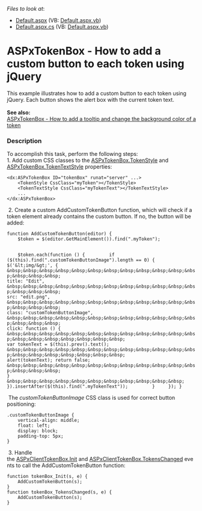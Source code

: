 <!-- default file list -->
*Files to look at*:

* [Default.aspx](./CS/Default.aspx) (VB: [Default.aspx.vb](./VB/Default.aspx.vb))
* [Default.aspx.cs](./CS/Default.aspx.cs) (VB: [Default.aspx.vb](./VB/Default.aspx.vb))
<!-- default file list end -->
# ASPxTokenBox - How to add a custom button to each token using jQuery


This example illustrates how to add a custom button to each token using jQuery. Each button shows the alert box with the current token text.<br><br><strong>See also:</strong><br><a href="https://www.devexpress.com/Support/Center/p/T490726">ASPxTokenBox - How to add a tooltip and change the background color of a token</a>


<h3>Description</h3>

<p>To accomplish this task, perform the following steps:<br>1. Add custom CSS classes to the&nbsp;<a href="https://documentation.devexpress.com/#AspNet/DevExpressWebASPxTokenBox_TokenStyletopic">ASPxTokenBox.TokenStyle</a>&nbsp;and <a href="https://documentation.devexpress.com/#AspNet/DevExpressWebASPxTokenBox_TokenTextStyletopic">ASPxTokenBox.TokenTextStyle</a>&nbsp;properties:</p>
<code lang="aspx">&lt;dx:ASPxTokenBox ID="tokenBox" runat="server" ...&gt;
    &lt;TokenStyle CssClass="myToken"&gt;&lt;/TokenStyle&gt;
    &lt;TokenTextStyle CssClass="myTokenText"&gt;&lt;/TokenTextStyle&gt;
    ...
&lt;/dx:ASPxTokenBox&gt;
</code>
<p>&nbsp;2. Create a custom&nbsp;AddCustomTokenButton function, which will&nbsp;check if a token element already contains the custom button. If no, the button will be added:</p>
<code lang="js">function AddCustomTokenButton(editor) {
&nbsp;&nbsp;&nbsp; $token = $(editor.GetMainElement()).find(".myToken");

&nbsp;&nbsp;&nbsp; $token.each(function () {
&nbsp;&nbsp;&nbsp;&nbsp;&nbsp;&nbsp;&nbsp; if ($(this).find(".customTokenButtonImage").length == 0) {
&nbsp;&nbsp;&nbsp;&nbsp;&nbsp;&nbsp;&nbsp;&nbsp;&nbsp;&nbsp;&nbsp; $('&lt;img/&gt;', {
&nbsp;&nbsp;&nbsp;&nbsp;&nbsp;&nbsp;&nbsp;&nbsp;&nbsp;&nbsp;&nbsp;&nbsp;&nbsp;&nbsp;&nbsp; title: "Edit",
&nbsp;&nbsp;&nbsp;&nbsp;&nbsp;&nbsp;&nbsp;&nbsp;&nbsp;&nbsp;&nbsp;&nbsp;&nbsp;&nbsp;&nbsp; src: "edit.png",
&nbsp;&nbsp;&nbsp;&nbsp;&nbsp;&nbsp;&nbsp;&nbsp;&nbsp;&nbsp;&nbsp;&nbsp;&nbsp;&nbsp;&nbsp; class: "customTokenButtonImage",
&nbsp;&nbsp;&nbsp;&nbsp;&nbsp;&nbsp;&nbsp;&nbsp;&nbsp;&nbsp;&nbsp;&nbsp;&nbsp;&nbsp;&nbsp; click: function () {
&nbsp;&nbsp;&nbsp;&nbsp;&nbsp;&nbsp;&nbsp;&nbsp;&nbsp;&nbsp;&nbsp;&nbsp;&nbsp;&nbsp;&nbsp;&nbsp;&nbsp;&nbsp;&nbsp; var tokenText = $(this).prev().text();
&nbsp;&nbsp;&nbsp;&nbsp;&nbsp;&nbsp;&nbsp;&nbsp;&nbsp;&nbsp;&nbsp;&nbsp;&nbsp;&nbsp;&nbsp;&nbsp;&nbsp;&nbsp;&nbsp; alert(tokenText); return false;
&nbsp;&nbsp;&nbsp;&nbsp;&nbsp;&nbsp;&nbsp;&nbsp;&nbsp;&nbsp;&nbsp;&nbsp;&nbsp;&nbsp;&nbsp; }
&nbsp;&nbsp;&nbsp;&nbsp;&nbsp;&nbsp;&nbsp;&nbsp;&nbsp;&nbsp;&nbsp; }).insertAfter($(this).find(".myTokenText"));
&nbsp;&nbsp;&nbsp;&nbsp;&nbsp;&nbsp;&nbsp; }
&nbsp;&nbsp;&nbsp; });
}
</code>
<p>&nbsp;The&nbsp;<em>customTokenButtonImage</em>&nbsp;CSS class is used for correct button positioning:</p>
<code lang="css">.customTokenButtonImage {
    vertical-align: middle;
    float: left;
    display: block;
    padding-top: 5px;
}
</code>
<p>&nbsp;3. Handle the&nbsp;<a href="https://documentation.devexpress.com/#AspNet/DevExpressWebScriptsASPxClientControlBase_Inittopic">ASPxClientTokenBox.Init</a>&nbsp;and&nbsp;<a href="https://documentation.devexpress.com/#AspNet/DevExpressWebScriptsASPxClientTokenBox_TokensChangedtopic">ASPxClientTokenBox.TokensChanged</a>&nbsp;events to call the&nbsp;AddCustomTokenButton function:</p>
<code lang="js">function tokenBox_Init(s, e) {
    AddCustomTokenButton(s);
}
function tokenBox_TokensChanged(s, e) {
    AddCustomTokenButton(s);
}</code>

<br/>


